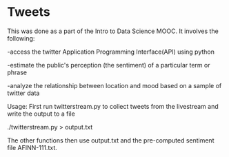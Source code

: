 Tweets
======
This was done as a part of the Intro to Data Science MOOC. It involves the following:

-access the twitter Application Programming Interface(API) using python

-estimate the public's perception (the sentiment) of a particular term or phrase

-analyze the relationship between location and mood based on a sample of twitter data

Usage:
First run twitterstream.py to collect tweets from the livestream and write the output to a file

./twitterstream.py > output.txt

The other functions then use output.txt and the pre-computed sentiment file AFINN-111.txt.

